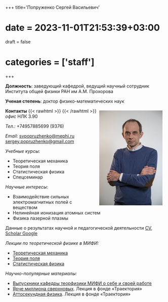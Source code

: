 +++
title='Попруженко Сергей Васильевич'
# date = 2023-11-01T21:53:39+03:00
draft = false
# categories = ['staff']
+++

<!-- ![photo](photo.jpg) -->

**Должность**: заведующий кафедрой, ведущий научный сотрудник Института общей физики РАН им А.М. Прохорова

**Ученая степень**: доктор физико-математических наук


**Контакты**
{{< rawhtml >}}
<img src="photo.jpg" width="200px" style="float:right; margin: 7px;"/>
{{< /rawhtml >}}
*офис* НЛК 3.90

*Тел.:* +74957885699 (9376)

*Email:* <svpopruzhenko@mephi.ru>		       
        <sergey.popruzhenko@gmail.com>


*Учебные курсы*:
- Теоретическая механика 
- Теория поля
- Статистическая физика
- Спецсеминар


*Научные интересы*:	
- Взаимодействие сильных электромагнитных полей с веществом
- Нелинейная ионизация атомных систем
- Физика лазерной плазмы

Данные о результатах научной и педагогической деятельности	[CV](CV_poprz_2023.pdf), [Scholar Google](https://scholar.google.ru/citations?user=uCvoDYkAAAAJ&hl=en)

*Лекции по теоретической физике в МИФИ:*
- [Теоретическая механика](https://www.youtube.com/playlist?list=PLQVBExiz5DKDQy6fXVwgZQmpmPJZPp3Ys)
- [Теория поля](https://www.youtube.com/playlist?list=PLQVBExiz5DKAD6EWjhYrfPUZniwU08now)
- [Статистическая физика](https://www.youtube.com/playlist?list=PLQVBExiz5DKBrvsn-WC5tU8K91v0CO8dr)

*Научно-популярные материалы:*
- [Выпускники кафедры теорфизики МИФИ о себе и своей работе](https://www.youtube.com/watch?v=FDBQ40xLN7k&list=PLQVBExiz5DKA_hrgOQEoszagv0nB6Mym3)
- [Ярче миллиона сверхновых](https://www.youtube.com/watch?v=JBgjwDOB1tk&t=1459s). Лекция в фонде «Траектория»
- [Аттосекундная физика](https://www.youtube.com/watch?v=r4f1dmRv1MM&t=4s). Лекция в фонде «Траектория»
